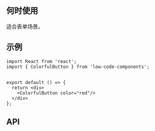 ## 何时使用

适合表单场景。

## 示例

```tsx
import React from 'react';
import { ColorfulButton } from 'low-code-components';


export default () => {
  return <div>
    <ColorfulButton color="red"/>
  </div>
};
```

## API

<API hideTitle  src="@/components/colorful-button/colorful-button.tsx" />

